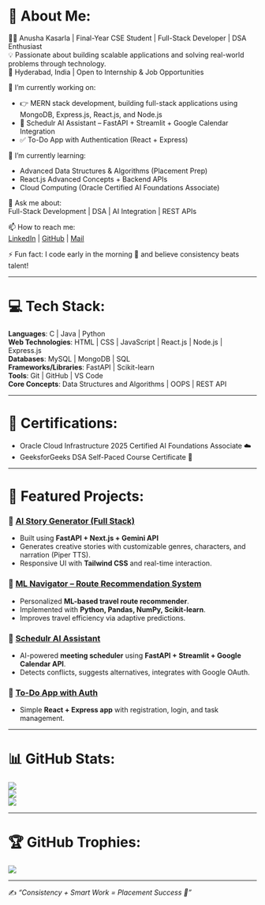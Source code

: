 # 💫 About Me:
👩‍💻 Anusha Kasarla | Final-Year CSE Student | Full-Stack Developer | DSA Enthusiast  
💡 Passionate about building scalable applications and solving real-world problems through technology.  
📍 Hyderabad, India | Open to Internship & Job Opportunities  

🔭 I’m currently working on:
- 👉 MERN stack development, building full-stack applications using MongoDB, Express.js, React.js, and Node.js
- 📅 Schedulr AI Assistant – FastAPI + Streamlit + Google Calendar Integration  
- ✅ To-Do App with Authentication (React + Express)  

🌱 I’m currently learning:
- Advanced Data Structures & Algorithms (Placement Prep)  
- React.js Advanced Concepts + Backend APIs  
- Cloud Computing (Oracle Certified AI Foundations Associate)  

💬 Ask me about:  
Full-Stack Development | DSA | AI Integration | REST APIs  

📫 How to reach me:  
[LinkedIn](https://linkedin.com/in/anusha-kasarla) | [GitHub](https://github.com/Anushakasarla123) | [Mail](mailto:anushakasarla1922@gmail.com)


⚡ Fun fact: I code early in the morning 🌅 and believe consistency beats talent!  

---

# 💻 Tech Stack:
**Languages**: C | Java | Python  
**Web Technologies**: HTML | CSS | JavaScript | React.js | Node.js | Express.js  
**Databases**: MySQL | MongoDB | SQL  
**Frameworks/Libraries**: FastAPI | Scikit-learn  
**Tools**: Git | GitHub | VS Code  
**Core Concepts**: Data Structures and Algorithms | OOPS | REST API  

---

# 🏅 Certifications:
- Oracle Cloud Infrastructure 2025 Certified AI Foundations Associate ☁️  
- GeeksforGeeks DSA Self-Paced Course Certificate 📘  

---

# 📌 Featured Projects:

### 🔹 [AI Story Generator (Full Stack)](https://github.com/AnushaKasarla123/AI-Story-Generator)
- Built using **FastAPI + Next.js + Gemini API**  
- Generates creative stories with customizable genres, characters, and narration (Piper TTS).  
- Responsive UI with **Tailwind CSS** and real-time interaction.  

### 🔹 [ML Navigator – Route Recommendation System](https://github.com/AnushaKasarla123/ML-Navigator)
- Personalized **ML-based travel route recommender**.  
- Implemented with **Python, Pandas, NumPy, Scikit-learn**.  
- Improves travel efficiency via adaptive predictions.    

### 🔹 [Schedulr AI Assistant](https://github.com/AnushaKasarla123/Schedulr-AI)
- AI-powered **meeting scheduler** using **FastAPI + Streamlit + Google Calendar API**.  
- Detects conflicts, suggests alternatives, integrates with Google OAuth.  

### 🔹 [To-Do App with Auth](https://github.com/AnushaKasarla123/Todo-App)
- Simple **React + Express app** with registration, login, and task management.  

---

# 📊 GitHub Stats:
![](https://github-readme-stats.vercel.app/api?username=AnushaKasarla123&theme=radical&hide_border=false&include_all_commits=true&count_private=true)  
![](https://github-readme-streak-stats.herokuapp.com/?user=AnushaKasarla123&theme=radical&hide_border=false)  
![](https://github-readme-stats.vercel.app/api/top-langs/?username=AnushaKasarla123&theme=radical&hide_border=false&layout=compact)  

---

# 🏆 GitHub Trophies:
![](https://github-profile-trophy.vercel.app/?username=AnushaKasarla123&theme=radical&no-frame=false&no-bg=false&margin-w=4)

---

✍️ *“Consistency + Smart Work = Placement Success 🚀”*
